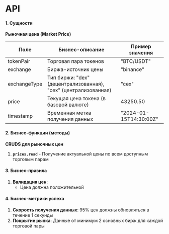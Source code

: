 # API

#### 1. Сущности
**Рыночная цена (Market Price)**

| Поле          | Бизнес-описание                               | Пример значения               |
|---------------|-----------------------------------------------|-------------------------------|
| tokenPair     | Торговая пара токенов                        | "BTC/USDT"                    |
| exchange      | Биржа-источник цены                          | "binance"                     |
| exchangeType  | Тип биржи: "dex" (децентрализованная), "cex" (централизованная) | "cex"            |
| price         | Текущая цена токена (в базовой валюте)       | 43250.50                      |
| timestamp     | Временная метка получения данных             | "2024-01-15T14:30:00Z"        |

#### 2. Бизнес-функции (методы)
**CRUDS для рыночных цен**
1. **`prices.read`** - Получение актуальной цены по всем доступным торговым парам

#### 3. Бизнес-правила
1. **Валидация цен**:
   - Цена должна положительной

#### 4. Бизнес-метрики успеха
1. **Скорость получения данных**: 95% цен должны обновляться в течение 1 секунды
2. **Покрытие рынка**: Данные от минимум 2 основных бирж для каждой торговой пары